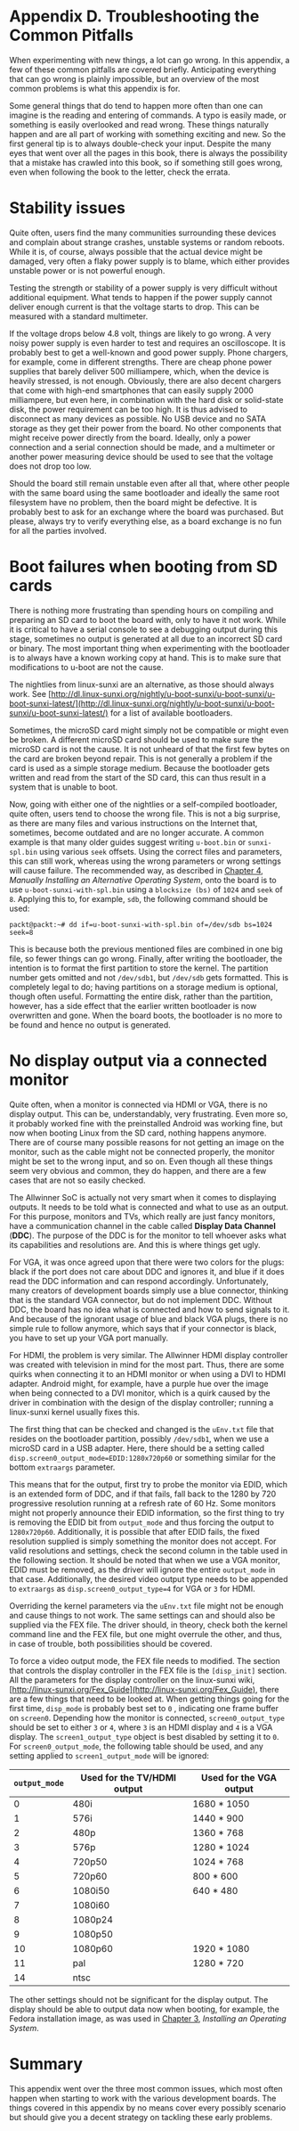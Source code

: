 # Appendix D. Troubleshooting the Common Pitfalls

When experimenting with new things, a lot can go wrong. In this appendix, a few of these common pitfalls are covered briefly. Anticipating everything that can go wrong is plainly impossible, but an overview of the most common problems is what this appendix is for.

Some general things that do tend to happen more often than one can imagine is the reading and entering of commands. A typo is easily made, or something is easily overlooked and read wrong. These things naturally happen and are all part of working with something exciting and new. So the first general tip is to always double-check your input. Despite the many eyes that went over all the pages in this book, there is always the possibility that a mistake has crawled into this book, so if something still goes wrong, even when following the book to the letter, check the errata.

# Stability issues

Quite often, users find the many communities surrounding these devices and complain about strange crashes, unstable systems or random reboots. While it is, of course, always possible that the actual device might be damaged, very often a flaky power supply is to blame, which either provides unstable power or is not powerful enough.

Testing the strength or stability of a power supply is very difficult without additional equipment. What tends to happen if the power supply cannot deliver enough current is that the voltage starts to drop. This can be measured with a standard multimeter.

If the voltage drops below 4.8 volt, things are likely to go wrong. A very noisy power supply is even harder to test and requires an oscilloscope. It is probably best to get a well-known and good power supply. Phone chargers, for example, come in different strengths. There are cheap phone power supplies that barely deliver 500 milliampere, which, when the device is heavily stressed, is not enough. Obviously, there are also decent chargers that come with high-end smartphones that can easily supply 2000 milliampere, but even here, in combination with the hard disk or solid-state disk, the power requirement can be too high. It is thus advised to disconnect as many devices as possible. No USB device and no SATA storage as they get their power from the board. No other components that might receive power directly from the board. Ideally, only a power connection and a serial connection should be made, and a multimeter or another power measuring device should be used to see that the voltage does not drop too low.

Should the board still remain unstable even after all that, where other people with the same board using the same bootloader and ideally the same root filesystem have no problem, then the board might be defective. It is probably best to ask for an exchange where the board was purchased. But please, always try to verify everything else, as a board exchange is no fun for all the parties involved.

# Boot failures when booting from SD cards

There is nothing more frustrating than spending hours on compiling and preparing an SD card to boot the board with, only to have it not work. While it is critical to have a serial console to see a debugging output during this stage, sometimes no output is generated at all due to an incorrect SD card or binary. The most important thing when experimenting with the bootloader is to always have a known working copy at hand. This is to make sure that modifications to u-boot are not the cause.

The nightlies from linux-sunxi are an alternative, as those should always work. See [http://dl.linux-sunxi.org/nightly/u-boot-sunxi/u-boot-sunxi/u-boot-sunxi-latest/](http://dl.linux-sunxi.org/nightly/u-boot-sunxi/u-boot-sunxi/u-boot-sunxi-latest/) for a list of available bootloaders.

Sometimes, the microSD card might simply not be compatible or might even be broken. A different microSD card should be used to make sure the microSD card is not the cause. It is not unheard of that the first few bytes on the card are broken beyond repair. This is not generally a problem if the card is used as a simple storage medium. Because the bootloader gets written and read from the start of the SD card, this can thus result in a system that is unable to boot.

Now, going with either one of the nightlies or a self-compiled bootloader, quite often, users tend to choose the wrong file. This is not a big surprise, as there are many files and various instructions on the Internet that, sometimes, become outdated and are no longer accurate. A common example is that many older guides suggest writing `u-boot.bin` or `sunxi-spl.bin` using various `seek` offsets. Using the correct files and parameters, this can still work, whereas using the wrong parameters or wrong settings will cause failure. The recommended way, as described in [Chapter 4](ch04.html "Chapter 4. Manually Installing an Alternative Operating System"), *Manually Installing an Alternative Operating System*, onto the board is to use `u-boot-sunxi-with-spl.bin` using a `blocksize (bs)` of `1024` and `seek` of `8`. Applying this to, for example, `sdb`, the following command should be used:

```
packt@packt:~# dd if=u-boot-sunxi-with-spl.bin of=/dev/sdb bs=1024 seek=8

```

This is because both the previous mentioned files are combined in one big file, so fewer things can go wrong. Finally, after writing the bootloader, the intention is to format the first partition to store the kernel. The partition number gets omitted and not `/dev/sdb1`, but `/dev/sdb` gets formatted. This is completely legal to do; having partitions on a storage medium is optional, though often useful. Formatting the entire disk, rather than the partition, however, has a side effect that the earlier written bootloader is now overwritten and gone. When the board boots, the bootloader is no more to be found and hence no output is generated.

# No display output via a connected monitor

Quite often, when a monitor is connected via HDMI or VGA, there is no display output. This can be, understandably, very frustrating. Even more so, it probably worked fine with the preinstalled Android was working fine, but now when booting Linux from the SD card, nothing happens anymore. There are of course many possible reasons for not getting an image on the monitor, such as the cable might not be connected properly, the monitor might be set to the wrong input, and so on. Even though all these things seem very obvious and common, they do happen, and there are a few cases that are not so easily checked.

The Allwinner SoC is actually not very smart when it comes to displaying outputs. It needs to be told what is connected and what to use as an output. For this purpose, monitors and TVs, which really are just fancy monitors, have a communication channel in the cable called **Display Data Channel** (**DDC**). The purpose of the DDC is for the monitor to tell whoever asks what its capabilities and resolutions are. And this is where things get ugly.

For VGA, it was once agreed upon that there were two colors for the plugs: black if the port does not care about DDC and ignores it, and blue if it does read the DDC information and can respond accordingly. Unfortunately, many creators of development boards simply use a blue connector, thinking that is the standard VGA connector, but do not implement DDC. Without DDC, the board has no idea what is connected and how to send signals to it. And because of the ignorant usage of blue and black VGA plugs, there is no simple rule to follow anymore, which says that if your connector is black, you have to set up your VGA port manually.

For HDMI, the problem is very similar. The Allwinner HDMI display controller was created with television in mind for the most part. Thus, there are some quirks when connecting it to an HDMI monitor or when using a DVI to HDMI adapter. Android might, for example, have a purple hue over the image when being connected to a DVI monitor, which is a quirk caused by the driver in combination with the design of the display controller; running a linux-sunxi kernel usually fixes this.

The first thing that can be checked and changed is the `uEnv.txt` file that resides on the bootloader partition, possibly `/dev/sdb1`, when we use a microSD card in a USB adapter. Here, there should be a setting called `disp.screen0_output_mode=EDID:1280x720p60` or something similar for the bottom `extraargs` parameter.

This means that for the output, first try to probe the monitor via EDID, which is an extended form of DDC, and if that fails, fall back to the 1280 by 720 progressive resolution running at a refresh rate of 60 Hz. Some monitors might not properly announce their EDID information, so the first thing to try is removing the EDID bit from `output_mode` and thus forcing the output to `1280x720p60`. Additionally, it is possible that after EDID fails, the fixed resolution supplied is simply something the monitor does not accept. For valid resolutions and settings, check the second column in the table used in the following section. It should be noted that when we use a VGA monitor, EDID must be removed, as the driver will ignore the entire `output_mode` in that case. Additionally, the desired video output type needs to be appended to `extraargs` as `disp.screen0_output_type=4` for VGA or `3` for HDMI.

Overriding the kernel parameters via the `uEnv.txt` file might not be enough and cause things to not work. The same settings can and should also be supplied via the FEX file. The driver should, in theory, check both the kernel command line and the FEX file, but one might overrule the other, and thus, in case of trouble, both possibilities should be covered.

To force a video output mode, the FEX file needs to modified. The section that controls the display controller in the FEX file is the `[disp_init]` section. All the parameters for the display controller on the linux-sunxi wiki, [http://linux-sunxi.org/Fex_Guide](http://linux-sunxi.org/Fex_Guide), there are a few things that need to be looked at. When getting things going for the first time, `disp_mode` is probably best set to `0` , indicating one frame buffer on `screen0`. Depending how the monitor is connected, `screen0_output_type` should be set to either `3` or `4`, where `3` is an HDMI display and `4` is a VGA display. The `screen1_output_type` object is best disabled by setting it to `0`. For `screen0_output_mode`, the following table should be used, and any setting applied to `screen1_output_mode` will be ignored:

| `output_mode` | Used for the TV/HDMI output | Used for the VGA output |
| --- | --- | --- |
| 0 | 480i | 1680 * 1050 |
| 1 | 576i | 1440 * 900 |
| 2 | 480p | 1360 * 768 |
| 3 | 576p | 1280 * 1024 |
| 4 | 720p50 | 1024 * 768 |
| 5 | 720p60 | 800 * 600 |
| 6 | 1080i50 | 640 * 480 |
| 7 | 1080i60 |   |
| 8 | 1080p24 |   |
| 9 | 1080p50 |   |
| 10 | 1080p60 | 1920 * 1080 |
| 11 | pal | 1280 * 720 |
| 14 | ntsc |   |

The other settings should not be significant for the display output. The display should be able to output data now when booting, for example, the Fedora installation image, as was used in [Chapter 3](ch03.html "Chapter 3. Installing an Operating System"), *Installing an Operating System*.

# Summary

This appendix went over the three most common issues, which most often happen when starting to work with the various development boards. The things covered in this appendix by no means cover every possibly scenario but should give you a decent strategy on tackling these early problems.